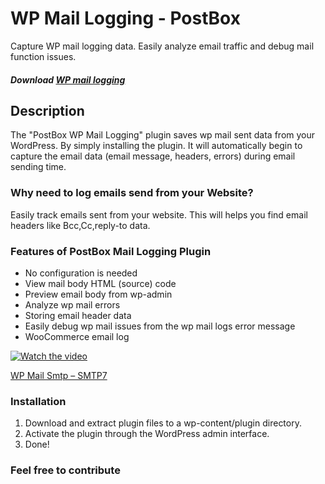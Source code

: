 # WP Mail Logging - PostBox


Capture WP mail logging data. Easily analyze email traffic and debug mail function issues.  


##### Download [WP mail logging](https://wordpress.org/plugins/postbox-email-logs/)

## Description

The "PostBox WP Mail Logging" plugin saves wp mail sent data from your WordPress.
By simply installing the plugin. It will automatically begin to capture the email data (email message, headers, errors) during email sending time. 

### Why need to log emails send from your Website? 
Easily track emails sent from your website. This will helps you find email headers like Bcc,Cc,reply-to data.

### Features of PostBox Mail Logging Plugin

* No configuration is needed
* View mail body HTML (source) code
* Preview email body from wp-admin
* Analyze wp mail errors
* Storing email header data 
* Easily debug wp mail issues from the wp mail logs error message
* WooCommerce email log

[![Watch the video](https://i3.ytimg.com/vi/FSw5kJ4x6RI/maxresdefault.jpg)](https://www.youtube.com/watch?v=FSw5kJ4x6RI)


[WP Mail Smtp – SMTP7](https://wordpress.org/plugins/wp-mail-smtp-mailer/)



### Installation

1. Download and extract plugin files to a wp-content/plugin directory.
2. Activate the plugin through the WordPress admin interface.
3. Done!

### Feel free to contribute




















